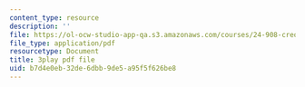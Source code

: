 ```yaml
---
content_type: resource
description: ''
file: https://ol-ocw-studio-app-qa.s3.amazonaws.com/courses/24-908-creole-languages-and-caribbean-identities-spring-2017/b7d4e0eb32de6dbb9de5a95f5f626be8_T8IjB94ka2g.pdf
file_type: application/pdf
resourcetype: Document
title: 3play pdf file
uid: b7d4e0eb-32de-6dbb-9de5-a95f5f626be8
---
```

